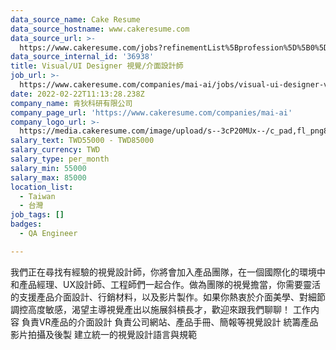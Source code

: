 ```yaml
---
data_source_name: Cake Resume
data_source_hostname: www.cakeresume.com
data_source_url: >-
  https://www.cakeresume.com/jobs?refinementList%5Bprofession%5D%5B0%5D=engineering_qa-engineer&refinementList%5Bsalary_type%5D=per_month&refinementList%5Bsalary_currency%5D=TWD&range%5Bsalary_range%5D%5Bmax%5D=600000
data_source_internal_id: '36938'
title: Visual/UI Designer 視覺/介面設計師
job_url: >-
  https://www.cakeresume.com/companies/mai-ai/jobs/visual-ui-designer-visual-ui-designer
date: 2022-02-22T11:13:28.238Z
company_name: 肯狄科研有限公司
company_page_url: 'https://www.cakeresume.com/companies/mai-ai'
company_logo_url: >-
  https://media.cakeresume.com/image/upload/s--3cP20MUx--/c_pad,fl_png8,h_200,w_200/v1610469581/xlehphjtzuk3nllpqgbz.png
salary_text: TWD55000 - TWD85000
salary_currency: TWD
salary_type: per_month
salary_min: 55000
salary_max: 85000
location_list:
  - Taiwan
  - 台灣
job_tags: []
badges:
  - QA Engineer

---
```


我們正在尋找有經驗的視覺設計師，你將會加入產品團隊，在一個國際化的環境中和產品經理、UX設計師、工程師們一起合作。做為團隊的視覺擔當，你需要靈活的支援產品介面設計、行銷材料，以及影片製作。如果你熱衷於介面美學、對細節調控高度敏感，渴望主導視覺產出以施展斜槓長才，歡迎來跟我們聊聊！ 工作内容 負責VR產品的介面設計 負責公司網站、產品手冊、簡報等視覺設計 統籌產品影片拍攝及後製 建立統一的視覺設計語言與規範